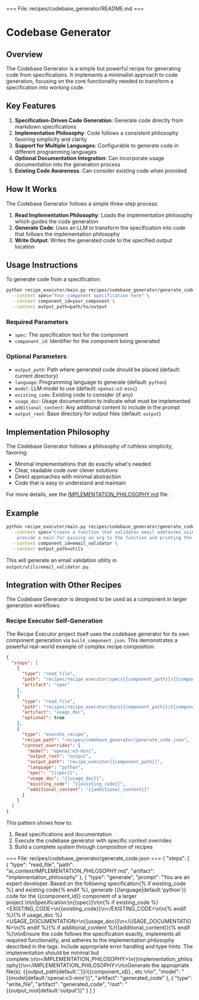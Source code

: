=== File: recipes/codebase_generator/README.md ===
# Codebase Generator

## Overview

The Codebase Generator is a simple but powerful recipe for generating code from specifications. It implements a minimalist approach to code generation, focusing on the core functionality needed to transform a specification into working code.

## Key Features

1. **Specification-Driven Code Generation**: Generate code directly from markdown specifications
2. **Implementation Philosophy**: Code follows a consistent philosophy favoring simplicity and clarity
3. **Support for Multiple Languages**: Configurable to generate code in different programming languages
4. **Optional Documentation Integration**: Can incorporate usage documentation into the generation process
5. **Existing Code Awareness**: Can consider existing code when provided

## How It Works

The Codebase Generator follows a simple three-step process:

1. **Read Implementation Philosophy**: Loads the implementation philosophy which guides the code generation
2. **Generate Code**: Uses an LLM to transform the specification into code that follows the implementation philosophy
3. **Write Output**: Writes the generated code to the specified output location

## Usage Instructions

To generate code from a specification:

```bash
python recipe_executor/main.py recipes/codebase_generator/generate_code.json \
  --context spec="Your component specification here" \
  --context component_id=your_component \
  --context output_path=path/to/output
```

### Required Parameters

- `spec`: The specification text for the component
- `component_id`: Identifier for the component being generated

### Optional Parameters

- `output_path`: Path where generated code should be placed (default: current directory)
- `language`: Programming language to generate (default: `python`)
- `model`: LLM model to use (default: `openai:o3-mini`)
- `existing_code`: Existing code to consider (if any)
- `usage_doc`: Usage documentation to indicate what must be implemented
- `additional_content`: Any additional content to include in the prompt
- `output_root`: Base directory for output files (default: `output`)

## Implementation Philosophy

The Codebase Generator follows a philosophy of ruthless simplicity, favoring:

- Minimal implementations that do exactly what's needed
- Clear, readable code over clever solutions
- Direct approaches with minimal abstraction
- Code that is easy to understand and maintain

For more details, see the [IMPLEMENTATION_PHILOSOPHY.md](includes/IMPLEMENTATION_PHILOSOPHY.md) file.

## Example

```bash
python recipe_executor/main.py recipes/codebase_generator/generate_code.json \
  --context spec="Create a function that validates email addresses using regex and returns a boolean result, \
    provide a main for passing an arg to the function and printing the result ." \
  --context component_id=email_validator \
  --context output_path=utils
```

This will generate an email validation utility in `output/utils/email_validator.py`.

## Integration with Other Recipes

The Codebase Generator is designed to be used as a component in larger generation workflows:

### Recipe Executor Self-Generation

The Recipe Executor project itself uses the codebase generator for its own component generation via `build_component.json`. This demonstrates a powerful real-world example of complex recipe composition:

```json
{
  "steps": [
    {
      "type": "read_file",
      "path": "recipes/recipe_executor/specs{{component_path}}/{{component_id}}.md",
      "artifact": "spec"
    },
    {
      "type": "read_file",
      "path": "recipes/recipe_executor/docs{{component_path}}/{{component_id}}.md",
      "artifact": "usage_doc",
      "optional": true
    },
    {
      "type": "execute_recipe",
      "recipe_path": "recipes/codebase_generator/generate_code.json",
      "context_overrides": {
        "model": "openai:o3-mini",
        "output_root": "output",
        "output_path": "recipe_executor{{component_path}}",
        "language": "python",
        "spec": "{{spec}}",
        "usage_doc": "{{usage_doc}}",
        "existing_code": "{{existing_code}}",
        "additional_content": "{{additional_content}}"
      }
    }
  ]
}
```

This pattern shows how to:

1. Read specifications and documentation
2. Execute the codebase generator with specific context overrides
3. Build a complete system through composition of recipes


=== File: recipes/codebase_generator/generate_code.json ===
{
  "steps": [
    {
      "type": "read_file",
      "path": "ai_context/IMPLEMENTATION_PHILOSOPHY.md",
      "artifact": "implementation_philosophy"
    },
    {
      "type": "generate",
      "prompt": "You are an expert developer. Based on the following specification{% if existing_code %} and existing code{% endif %}, generate {{language|default:'python'}} code for the {{component_id}} component of a larger project.\n\nSpecification:\n{{spec}}\n\n{% if existing_code %}<EXISTING_CODE>\n{{existing_code}}\n</EXISTING_CODE>\n\n{% endif %}{% if usage_doc %}<USAGE_DOCUMENTATION>\n{{usage_doc}}\n</USAGE_DOCUMENTATION>\n{% endif %}{% if additional_content %}{{additional_content}}{% endif %}\n\nEnsure the code follows the specification exactly, implements all required functionality, and adheres to the implementation philosophy described in the tags. Include appropriate error handling and type hints. The implementation should be minimal but complete.\n\n<IMPLEMENTATION_PHILOSOPHY>\n{{implementation_philosophy}}\n</IMPLEMENTATION_PHILOSOPHY>\n\nGenerate the appropriate file(s): {{output_path|default:'.'}}/{{component_id}}.<ext>, etc.\n\n",
      "model": "{{model|default:'openai:o3-mini'}}",
      "artifact": "generated_code"
    },
    {
      "type": "write_file",
      "artifact": "generated_code",
      "root": "{{output_root|default:'output'}}"
    }
  ]
}



